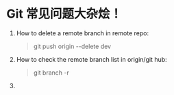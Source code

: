 # Git 常见问题大杂烩！

1. How to delete a remote branch in remote repo:

   >git push origin --delete dev

2. How to check the remote branch list in origin/git hub:

   >git branch -r

3. 